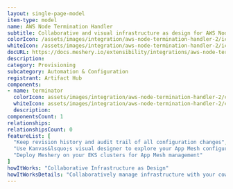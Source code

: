 ```yaml
---
layout: single-page-model
item-type: model
name: AWS Node Termination Handler
subtitle: Collaborative and visual infrastructure as design for AWS Node Termination Handler
colorIcon: /assets/images/integration/aws-node-termination-handler-2/icons/color/aws-node-termination-handler-2-color.svg
whiteIcon: /assets/images/integration/aws-node-termination-handler-2/icons/white/aws-node-termination-handler-2-white.svg
docURL: https://docs.meshery.io/extensibility/integrations/aws-node-termination-handler-2
description: 
category: Provisioning
subcategory: Automation & Configuration
registrant: Artifact Hub
components: 
- name: terminator
  colorIcon: assets/images/integration/aws-node-termination-handler-2/components/terminator/icons/color/terminator-color.svg
  whiteIcon: assets/images/integration/aws-node-termination-handler-2/components/terminator/icons/white/terminator-white.svg
  description: 
componentsCount: 1
relationships: 
relationshipsCount: 0
featureList: [
  "Keep revision history and audit trail of all configuration changes",
  "Use Kanvas&lsquo;s visual designer to explore your App Mesh configuration",
  "Deploy Meshery on your EKS clusters for App Mesh management"
]
howItWorks: "Collaborative Infrastructure as Design"
howItWorksDetails: "Collaboratively manage infrastructure with your coworkers synchronously sharing the same designs."
---
```

